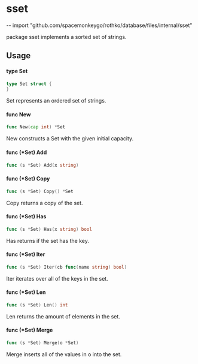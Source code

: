 # sset
--
    import "github.com/spacemonkeygo/rothko/database/files/internal/sset"

package sset implements a sorted set of strings.

## Usage

#### type Set

```go
type Set struct {
}
```

Set represents an ordered set of strings.

#### func  New

```go
func New(cap int) *Set
```
New constructs a Set with the given initial capacity.

#### func (*Set) Add

```go
func (s *Set) Add(x string)
```

#### func (*Set) Copy

```go
func (s *Set) Copy() *Set
```
Copy returns a copy of the set.

#### func (*Set) Has

```go
func (s *Set) Has(x string) bool
```
Has returns if the set has the key.

#### func (*Set) Iter

```go
func (s *Set) Iter(cb func(name string) bool)
```
Iter iterates over all of the keys in the set.

#### func (*Set) Len

```go
func (s *Set) Len() int
```
Len returns the amount of elements in the set.

#### func (*Set) Merge

```go
func (s *Set) Merge(o *Set)
```
Merge inserts all of the values in o into the set.

